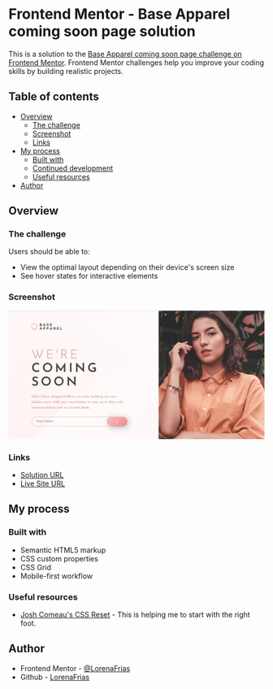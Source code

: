 # Frontend Mentor - Base Apparel coming soon page solution

This is a solution to the [Base Apparel coming soon page challenge on Frontend Mentor](https://www.frontendmentor.io/challenges/base-apparel-coming-soon-page-5d46b47f8db8a7063f9331a0). Frontend Mentor challenges help you improve your coding skills by building realistic projects. 

## Table of contents

- [Overview](#overview)
  - [The challenge](#the-challenge)
  - [Screenshot](#screenshot)
  - [Links](#links)
- [My process](#my-process)
  - [Built with](#built-with)
  - [Continued development](#continued-development)
  - [Useful resources](#useful-resources)
- [Author](#author)



## Overview

### The challenge

Users should be able to:

- View the optimal layout depending on their device's screen size
- See hover states for interactive elements

### Screenshot

![screenshot](./screenshot.png)



### Links

- [Solution URL](https://github.com/LorenaFrias/base-apparel)
- [Live Site URL](https://fanciful-cassata-bdce39.netlify.app/)

## My process

### Built with

- Semantic HTML5 markup
- CSS custom properties
- CSS Grid
- Mobile-first workflow


### Useful resources

- [Josh Comeau's CSS Reset](https://www.joshwcomeau.com/css/custom-css-reset/) - This is helping me to start  with the right foot.


## Author

- Frontend Mentor - [@LorenaFrias](https://www.frontendmentor.io/profile/LorenaFrias)
- Github - [LorenaFrias](https://github.com/LorenaFrias)


